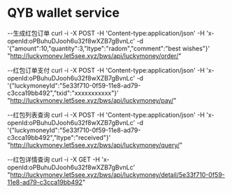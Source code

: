 #   QYB wallet service

--生成红包订单
curl -i -X POST -H 'Content-type:application/json' -H 'x-openId:oPBuhuDJooh6u32f8wXZB7gBvnLc' -d '{"amount":10,"quantity":3,"ltype":"radom","comment":"best wishes"}' "http://luckymoney.let5see.xyz/bws/api/luckymoney/order/"

--红包订单支付
curl -i -X POST -H 'Content-type:application/json' -H 'x-openId:oPBuhuDJooh6u32f8wXZB7gBvnLc' -d '{"luckymoneyId":"5e33f710-0f59-11e8-ad79-c3cca19bb492","txid":"xxxxxxxxxxx"}' "http://luckymoney.let5see.xyz/bws/api/luckymoney/pay/"

--红包列表查询
curl -i -X POST -H 'Content-type:application/json' -H 'x-openId:oPBuhuDJooh6u32f8wXZB7gBvnLc' -d '{"luckymoneyId":"5e33f710-0f59-11e8-ad79-c3cca19bb492","ltype":"received"}' "http://luckymoney.let5see.xyz/bws/api/luckymoney/query/"


--红包详情查询
curl -i -X GET -H 'x-openId:oPBuhuDJooh6u32f8wXZB7gBvnLc' "http://luckymoney.let5see.xyz/bws/api/luckymoney/detail/5e33f710-0f59-11e8-ad79-c3cca19bb492"
